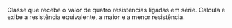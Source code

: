 Classe que recebe o valor de quatro resistências ligadas em série. Calcula e exibe a resistência equivalente, a maior e a menor resistência.
